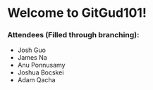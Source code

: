 # Welcome to GitGud101!

### Attendees (Filled through branching):
- Josh Guo
- James Na
- Anu Ponnusamy
- Joshua Bocskei
- Adam Qacha

